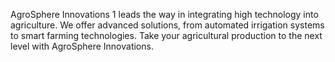 AgroSphere Innovations 1 leads the way in integrating high technology into agriculture. We offer advanced solutions, from automated irrigation systems to smart farming technologies. Take your agricultural production to the next level with AgroSphere Innovations.
